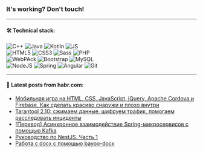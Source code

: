 ### It's working? Don't touch!

---

#### 🛠️ Technical stack:

![C++](https://img.shields.io/badge/C++-informational?logo=c%2B%2B&style=flat&logoColor=white&color=9C033A)
![Java](https://img.shields.io/badge/Java-informational?logo=java&style=flat&logoColor=white&color=007396)
![Kotlin](https://img.shields.io/badge/Kotlin-informational?logo=Kotlin&style=flat&logoColor=white&color=0095D5)
![JS](https://img.shields.io/badge/JS-informational?logo=javaScript&style=flat&logoColor=black&color=F7Df1E) <br>
![HTML5](https://img.shields.io/badge/HTML5-informational?logo=html5&style=flat&logoColor=white&color=E34F26)
![CSS3](https://img.shields.io/badge/CSS3-informational?logo=css3&style=flat&logoColor=white&color=157286)
![Sass](https://img.shields.io/badge/Saas-informational?logo=sass&style=flat&logoColor=white&color=hotpink)
![PHP](https://img.shields.io/badge/PHP-informational?logo=php&style=flat&logoColor=white&color=777BB4) <br>
![WebPAck](https://img.shields.io/badge/WebPack-informational?logo=webPack&style=flat&logoColor=white&color=FF6F00)
![Bootstrap](https://img.shields.io/badge/Bootstrap-informational?logo=Bootstrap&style=flat&logoColor=white&color=7952B3)
![MySQL](https://img.shields.io/badge/MySQL-informational?logo=MySQL&style=flat&logoColor=white&color=00f) <br>
![NodeJS](https://img.shields.io/badge/NodeJS-informational?logo=node.js&style=flat&logoColor=white&color=43853D)
![Spring](https://img.shields.io/badge/Spring-informational?logo=Spring&style=flat&logoColor=white&color=0A9EDC)
![Angular](https://img.shields.io/badge/Vue-informational?logo=vue.js&style=flat&logoColor=white&color=red)
![Git](https://img.shields.io/badge/Git-informational?logo=git&style=flat&logoColor=white&color=darkorange)

___

#### 💬 Latest posts from habr.com:

<!-- BLOG-POST-LIST:START -->
- [Мобильная игра на HTML, CSS, JavaScript, jQuery, Apache Cordova и Firebase. Как сделать красиво снаружи и плохо внутри](https://habr.com/ru/post/663316/?utm_source=habrahabr&utm_medium=rss&utm_campaign=663316)
- [Tarantool 2.10: сжимаем данные, шифруем трафик, помогаем расследовать инциденты](https://habr.com/ru/post/663240/?utm_source=habrahabr&utm_medium=rss&utm_campaign=663240)
- [[Перевод] Асинхронное взаимодействие Spring-микросервисов с помощью Kafka](https://habr.com/ru/post/663264/?utm_source=habrahabr&utm_medium=rss&utm_campaign=663264)
- [Руководство по NestJS. Часть 1](https://habr.com/ru/post/663234/?utm_source=habrahabr&utm_medium=rss&utm_campaign=663234)
- [Работа с docx c помощью bayoo-docx](https://habr.com/ru/post/663028/?utm_source=habrahabr&utm_medium=rss&utm_campaign=663028)
<!-- BLOG-POST-LIST:END -->
